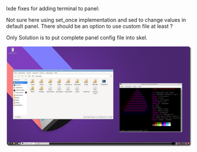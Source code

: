 lxde fixes for adding terminal to panel:

Not sure here using set_once implementation and sed to change values in default panel.
There should be an option to use custom file at least ? 

Only Solution is to put complete panel config file into skel.

![eos-lxde](https://raw.githubusercontent.com/endeavouros-team/endeavouros-DE-fixes/main/lxde/lxde.png)
